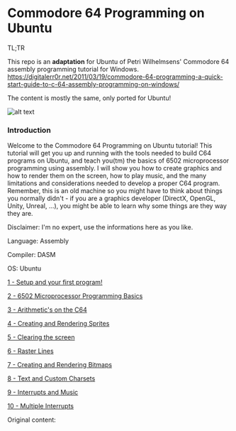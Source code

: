 # Commodore 64 Programming on Ubuntu
TL;TR

This repo is an **adaptation** for Ubuntu of Petri Wilhelmsens' Commodore 64 assembly programming tutorial for Windows.
https://digitalerr0r.net/2011/03/19/commodore-64-programming-a-quick-start-guide-to-c-64-assembly-programming-on-windows/

The content is mostly the same, only ported for Ubuntu!

![alt text][logo]
### Introduction
Welcome to the Commodore 64 Programming on Ubuntu tutorial! This tutorial will get you up and running with the tools needed to build C64 programs on Ubuntu, and teach you(tm) the basics of 6502 microprocessor programming using assembly. I will show you how to create graphics and how to render them on the screen, how to play music, and the many limitations and considerations needed to develop a proper C64 program. Remember, this is an old machine so you might have to think about things you normally didn't - if you are a graphics developer (DirectX, OpenGL, Unity, Unreal, ...), you might be able to learn why some things are they way they are.

Disclaimer: I'm no expert, use the informations here as you like.

Language: Assembly

Compiler: DASM

OS: Ubuntu

[1 - Setup and your first program!][1]

[2 - 6502 Microprocessor Programming Basics][2]

[3 - Arithmetic's on the C64][3]

[4 - Creating and Rendering Sprites][4]

[5 - Clearing the screen][5]

[6 - Raster Lines][6]

[7 - Creating and Rendering Bitmaps][7]

[8 - Text and Custom Charsets][8]

[9 - Interrupts and Music][9]

[10 - Multiple Interrupts][10]

Original content:

[logo]: https://raw.githubusercontent.com/petriw/Commodore64Programming/master/image_thumb.png "Logo Tutorial Series"
[1]: https://digitalerr0r.wordpress.com/2011/03/19/commodore-64-programming-a-quick-start-guide-to-c-64-assembly-programming-on-windows/
[2]: https://digitalerr0r.wordpress.com/2011/03/21/commodore-64-programming-intro-to-6502-microprocessor-programming/
[3]: https://digitalerr0r.wordpress.com/2011/03/21/commodore-64-programming-3-6502-arithmetics/
[4]: https://digitalerr0r.wordpress.com/2011/03/31/commodore-64-programming-4-rendering-sprites/
[5]: https://digitalerr0r.wordpress.com/2011/04/28/commodore-64-programming-5-clearing-the-screen/
[6]: https://digitalerr0r.wordpress.com/2011/04/30/commodore-64-programming-6-raster-interrupts/
[7]: https://digitalerr0r.wordpress.com/2011/04/30/commodore-64-programming-7-creating-and-rendering-bitmaps/
[8]: https://digitalerr0r.wordpress.com/2011/05/01/commodore-64-programming-8-text-and-custom-charsets/
[9]: https://digitalerr0r.wordpress.com/2011/05/01/commodore-64-programming-9-interrupts-and-music/
[10]: https://digitalerr0r.wordpress.com/2011/05/02/commodore-64-programming-10-multiple-interrupts/
